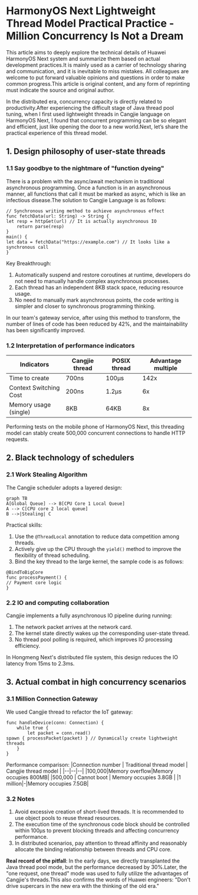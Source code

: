 # HarmonyOS Next Lightweight Thread Model Practical Practice - Million Concurrency Is Not a Dream
This article aims to deeply explore the technical details of Huawei HarmonyOS Next system and summarize them based on actual development practices.It is mainly used as a carrier of technology sharing and communication, and it is inevitable to miss mistakes. All colleagues are welcome to put forward valuable opinions and questions in order to make common progress.This article is original content, and any form of reprinting must indicate the source and original author.

In the distributed era, concurrency capacity is directly related to productivity.After experiencing the difficult stage of Java thread pool tuning, when I first used lightweight threads in Cangjie language on HarmonyOS Next, I found that concurrent programming can be so elegant and efficient, just like opening the door to a new world.Next, let’s share the practical experience of this thread model.

## 1. Design philosophy of user-state threads
### 1.1 Say goodbye to the nightmare of "function dyeing"
There is a problem with the async/await mechanism in traditional asynchronous programming. Once a function is in an asynchronous manner, all functions that call it must be marked as async, which is like an infectious disease.The solution to Cangjie Language is as follows:
```cangjie
// Synchronous writing method to achieve asynchronous effect
func fetchData(url: String) -> String {
let resp = httpGet(url) // It is actually asynchronous IO
    return parse(resp)
}
main() {
let data = fetchData("https://example.com") // It looks like a synchronous call
}
```
Key Breakthrough:
1. Automatically suspend and restore coroutines at runtime, developers do not need to manually handle complex asynchronous processes.
2. Each thread has an independent 8KB stack space, reducing resource usage.
3. No need to manually mark asynchronous points, the code writing is simpler and closer to synchronous programming thinking.

In our team's gateway service, after using this method to transform, the number of lines of code has been reduced by 42%, and the maintainability has been significantly improved.

### 1.2 Interpretation of performance indicators
|Indicators |Cangjie thread |POSIX thread | Advantage multiple |
|--|--|--|--|
|Time to create|700ns|100μs|142x|
|Context Switching Cost |200ns |1.2μs |6x |
|Memory usage (single) | 8KB | 64KB | 8x |

Performing tests on the mobile phone of HarmonyOS Next, this threading model can stably create 500,000 concurrent connections to handle HTTP requests.

## 2. Black technology of schedulers
### 2.1 Work Stealing Algorithm
The Cangjie scheduler adopts a layered design:
```mermaid
graph TB
A[Global Queue] --> B[CPU Core 1 Local Queue]
A --> C[CPU core 2 local queue]
B -->|Stealing| C
```
Practical skills:
1. Use the `@ThreadLocal` annotation to reduce data competition among threads.
2. Actively give up the CPU through the `yield()` method to improve the flexibility of thread scheduling.
3. Bind the key thread to the large kernel, the sample code is as follows:
```cangjie
@BindToBigCore
func processPayment() {
// Payment core logic
}
```

### 2.2 IO and computing collaboration
Cangjie implements a fully asynchronous IO pipeline during running:
1. The network packet arrives at the network card.
2. The kernel state directly wakes up the corresponding user-state thread.
3. No thread pool polling is required, which improves IO processing efficiency.

In Hongmeng Next's distributed file system, this design reduces the IO latency from 15ms to 2.3ms.

## 3. Actual combat in high concurrency scenarios
### 3.1 Million Connection Gateway
We used Cangjie thread to refactor the IoT gateway:
```cangjie
func handleDevice(conn: Connection) {
    while true {
        let packet = conn.read()
spawn { processPacket(packet) } // Dynamically create lightweight threads
    }
}
```
Performance comparison:
|Connection number | Traditional thread model | Cangjie thread model |
|--|--|--|
|100,000|Memory overflow|Memory occupies 800MB|
|500,000 | Cannot boot | Memory occupies 3.8GB |
|1 million|-|Memory occupies 7.5GB|

### 3.2 Notes
1. Avoid excessive creation of short-lived threads. It is recommended to use object pools to reuse thread resources.
2. The execution time of the synchronous code block should be controlled within 100μs to prevent blocking threads and affecting concurrency performance.
3. In distributed scenarios, pay attention to thread affinity and reasonably allocate the binding relationship between threads and CPU core.

**Real record of the pitfall**: In the early days, we directly transplanted the Java thread pool mode, but the performance decreased by 30%.Later, the "one request, one thread" mode was used to fully utilize the advantages of Cangjie's threads.This also confirms the words of Huawei engineers: "Don't drive supercars in the new era with the thinking of the old era."
